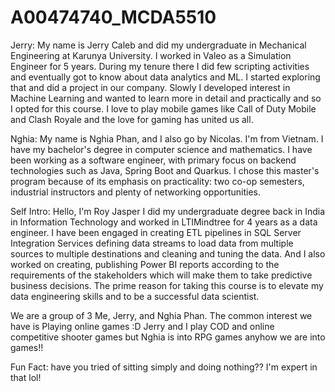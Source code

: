 # A00474740_MCDA5510

Jerry:
My name is Jerry Caleb and did my undergraduate in Mechanical Engineering at Karunya University. I worked in Valeo as a Simulation Engineer for 5 years. During my tenure there I did few scripting activities and eventually got to know about data analytics and ML. I started exploring that and did a project in our company. Slowly I developed interest in Machine Learning and wanted to learn more in detail and practically and so I opted for this course. I love to play mobile games like Call of Duty Mobile and Clash Royale and the love for gaming has united us all.

Nghia:
My name is Nghia Phan, and I also go by Nicolas. I'm from Vietnam. I have my bachelor's degree in computer science and mathematics. I have been working as a software engineer, with primary focus on backend technologies such as Java, Spring Boot and Quarkus. I chose this master's program because of its emphasis on practicality: two co-op semesters, industrial instructors and plenty of networking opportunities.

Self Intro:
Hello, I'm Roy Jasper I did my undergraduate degree back in India in Information Technology and worked in LTIMindtree for 4 years as a data engineer. I have been engaged in creating ETL pipelines in SQL Server Integration Services defining data streams to load data from multiple sources to multiple destinations and cleaning and tuning the data. And I also worked on creating, publishing Power BI reports according to the requirements of the stakeholders which will make them to take predictive business decisions. The prime reason for taking this course is to elevate my data engineering skills and to be a successful data scientist.

We are a group of 3 Me, Jerry, and Nghia Phan. The common interest we have is Playing online games :D
Jerry and I play COD and online competitive shooter games but Nghia is into RPG games anyhow we are into games!!


Fun Fact: have you tried of sitting simply and doing nothing?? I'm expert in that lol!